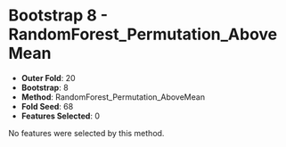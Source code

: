 # Bootstrap 8 - RandomForest_Permutation_AboveMean

- **Outer Fold**: 20
- **Bootstrap**: 8
- **Method**: RandomForest_Permutation_AboveMean
- **Fold Seed**: 68
- **Features Selected**: 0

No features were selected by this method.
